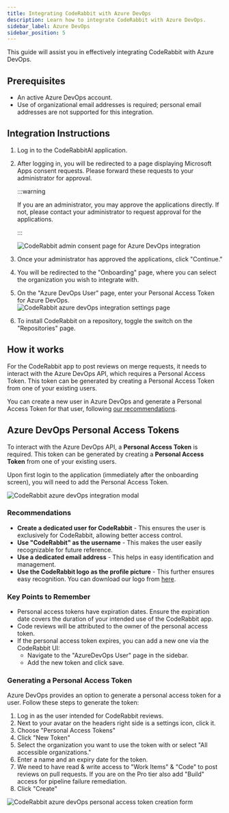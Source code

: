 ```yaml
---
title: Integrating CodeRabbit with Azure DevOps
description: Learn how to integrate CodeRabbit with Azure DevOps.
sidebar_label: Azure DevOps
sidebar_position: 5
---
```


This guide will assist you in effectively integrating CodeRabbit with Azure
DevOps.

## Prerequisites

- An active Azure DevOps account.
- Use of organizational email addresses is required; personal email addresses
  are not supported for this integration.

## Integration Instructions

1. Log in to the CodeRabbitAI application.
2. After logging in, you will be redirected to a page displaying Microsoft Apps
   consent requests. Please forward these requests to your administrator for
   approval.

   :::warning

   If you are an administrator, you may approve the applications directly. If not,
   please contact your administrator to request approval for the applications.

   :::

   ![CodeRabbit admin consent page for Azure DevOps integration](/img/integrations/azure_apps_consent_page.png)

3. Once your administrator has approved the applications, click "Continue."
4. You will be redirected to the "Onboarding" page, where you can select the
   organization you wish to integrate with.
5. On the "Azure DevOps User" page, enter your Personal Access Token for Azure
   DevOps.
   ![CodeRabbit azure devOps integration settings page](/img/integrations/azure_devops_user_page.png)
6. To install CodeRabbit on a repository, toggle the switch on the
   "Repositories" page.

## How it works

For the CodeRabbit app to post reviews on merge requests, it needs to interact
with the Azure DevOps API, which requires a Personal Access Token. This token
can be generated by creating a Personal Access Token from one of your existing
users.

You can create a new user in Azure DevOps and generate a Personal Access Token
for that user, following [our recommendations](#recommendations).

## Azure DevOps Personal Access Tokens

To interact with the Azure DevOps API, a **Personal Access Token** is required.
This token can be generated by creating a **Personal Access Token** from one of
your existing users.

Upon first login to the application (immediately after the onboarding screen),
you will need to add the Personal Access Token.

![CodeRabbit azure devOps integration modal](/img/integrations/azure_personal_access_token_add.png)

### Recommendations

- **Create a dedicated user for CodeRabbit** - This ensures the user is
  exclusively for CodeRabbit, allowing better access control.
- **Use "CodeRabbit" as the username** - This makes the user easily recognizable
  for future reference.
- **Use a dedicated email address** - This helps in easy identification and
  management.
- **Use the CodeRabbit logo as the profile picture** - This further ensures easy
  recognition. You can download our logo from
  [here](/img/integrations/logo.svg "download").

### Key Points to Remember

- Personal access tokens have expiration dates. Ensure the expiration date
  covers the duration of your intended use of the CodeRabbit app.
- Code reviews will be attributed to the owner of the personal access token.
- If the personal access token expires, you can add a new one via the CodeRabbit
  UI:
  - Navigate to the "AzureDevOps User" page in the sidebar.
  - Add the new token and click save.

### Generating a Personal Access Token

Azure DevOps provides an option to generate a personal access token for a user.
Follow these steps to generate the token:

1. Log in as the user intended for CodeRabbit reviews.
2. Next to your avatar on the headers right side is a settings icon, click it.
3. Choose "Personal Access Tokens"
4. Click "New Token"
5. Select the organization you want to use the token with or select "All
   accessible organizations."
6. Enter a name and an expiry date for the token.
7. We need to have read & write access to "Work Items" & "Code" to post reviews
   on pull requests. If you are on the Pro tier also add "Build" access for pipeline
   failure remediation.
8. Click "Create"

![CodeRabbit azure devOps personal access token creation form](/img/integrations/azure-access-token.png)
